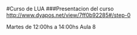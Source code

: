 #Curso de LUA 
###Presentacion del curso
http://www.dyapos.net/view/7ff0b92285#/step-0


Martes de 12:00hs a 14:00hs
Aula 8
